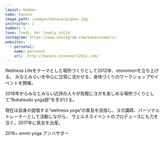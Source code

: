 ```yaml
---
layout: member
name: Kanaco
image_path: /images/kanaco/pigeon.jpg
instructor: 1
number: 1
love: foods, her lovely child
instagram: https://www.instagram.com/kanaconomori/
websites:
  - personal:
    name: personal
    url:  http://kanaco.otonomori2012.com/
---
```

<!-- TODO: update description -->
Wellness Lifeをテーマとした場所づくりとして2012年、otonomoriを立ち上げる。
みなとみらいを中心に日常に活かせる、身体づくりのワークショップやイベントを開催。

2016年からみなとみらい近郊の人々が気軽にヨガを楽しめる場所づくりとして“Bukatsudo yoga部“を手がける。

現在は自身の提唱する”wellness yoga“の普及を目指し、ヨガ講師、パーソナルトレーナーとして活動しながら、
ウェルネスイベントのプロデュースにも力を注ぐ。2017年に長女を出産。

2016~ emmi yoga アンバサダー
